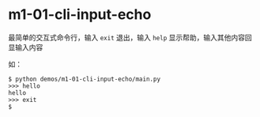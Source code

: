# m1-01-cli-input-echo

最简单的交互式命令行，输入 `exit` 退出，输入 `help` 显示帮助，输入其他内容回显输入内容

如：

```shell
$ python demos/m1-01-cli-input-echo/main.py
>>> hello
hello
>>> exit
$
```
